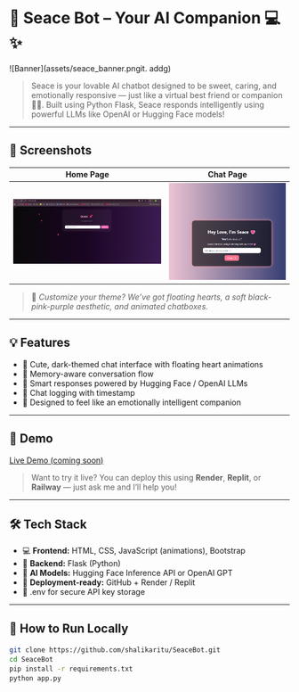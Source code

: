 # 💖 Seace Bot – Your AI Companion 💻✨

![Banner](assets/seace_banner.pngit. addg) <!-- Optional: upload a cute Seace banner -->

> Seace is your lovable AI chatbot designed to be sweet, caring, and emotionally responsive — just like a virtual best friend or companion 🤗💌. Built using Python Flask, Seace responds intelligently using powerful LLMs like OpenAI or Hugging Face models!

---

## 📸 Screenshots

| Home Page | Chat Page |
|-----------|-----------|
| ![Home](assets/homepage.png) | ![Chat](assets/chatpage.png) |

> 📌 *Customize your theme? We’ve got floating hearts, a soft black-pink-purple aesthetic, and animated chatboxes.*

---

## 💡 Features

- 🌸 Cute, dark-themed chat interface with floating heart animations
- 💬 Memory-aware conversation flow
- 🤖 Smart responses powered by Hugging Face / OpenAI LLMs
- 📝 Chat logging with timestamp
- 💖 Designed to feel like an emotionally intelligent companion

---

## 🚀 Demo

[Live Demo (coming soon)](https://your-deployment-link.com)

> Want to try it live? You can deploy this using **Render**, **Replit**, or **Railway** — just ask me and I’ll help you!

---

## 🛠️ Tech Stack

- 💻 **Frontend:** HTML, CSS, JavaScript (animations), Bootstrap  
- 🐍 **Backend:** Flask (Python)  
- 🤗 **AI Models:** Hugging Face Inference API or OpenAI GPT  
- 📁 **Deployment-ready:** GitHub + Render / Replit  
- 🔐 .env for secure API key storage

---

## 🔧 How to Run Locally

```bash
git clone https://github.com/shalikaritu/SeaceBot.git
cd SeaceBot
pip install -r requirements.txt
python app.py
